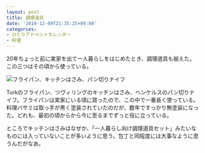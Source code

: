 ```yaml
---
layout: post
title: 調理道具
date: '2019-12-09T21:35:25+09:00'
categories:
- ひとりアドベントカレンダー
- 料理
---
```


20年ちょっと前に実家を出て一人暮らしをはじめたとき、調理道具も揃えた。この三つはその頃から使っている。

![フライパン、キッチンはさみ、パン切りナイフ](/blog/images/cooking-tools.jpg)

Turkのフライパン、ツヴィリングのキッチンはさみ、ヘンケルスのパン切りナイフ。フライパンは実家にいる頃に買ったので、この中で一番長く使っている。料理バサミは取っ手が黒く塗装されていたのだが、数年ですっかり無塗装になった。どれも、最初の頃からから今に至るまでずっと役に立っている。

ところでキッチンはさみはなぜか、「一人暮らし向け調理道具セット」みたいなものには入っていないことが多いように思う。包丁と同程度には大事なように思うんだがなあ。





